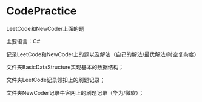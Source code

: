 # CodePractice
LeetCode和NewCoder上面的题

主要语言：C#

记录LeetCode和NewCoder上的题以及解法（自己的解法/最优解法/时空复杂度）

文件夹BasicDataStructure实现基本的数据结构；

文件夹LeetCode记录领扣上的刷题记录；

文件夹NewCoder记录牛客网上的刷题记录（华为/微软）；
